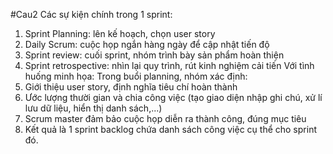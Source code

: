﻿#Cau2
Các sự kiện chính trong 1 sprint: 
1. Sprint Planning: lên kế hoạch, chọn user story
2. Daily Scrum: cuộc họp ngắn hàng ngày để cập nhật tiến độ
3. Sprint review: cuối sprint, nhóm trình bày sản phẩm hoàn thiện
4. Sprint retrospective: nhìn lại quy trình, rút kinh nghiệm cải tiến
Với tình huống minh họa:
Trong buổi planning, nhóm xác định:
1. Giới thiệu user story, định nghĩa tiêu chí hoàn thành
2. Ước lượng thười gian và chia công việc (tạo giao diện nhập ghi chú, xử lí lưu dữ liệu, hiển thị danh sách,...)
3. Scrum master đảm bảo cuộc họp diễn ra thành công, đúng mục tiêu
4. Kết quả là 1 sprint backlog chứa danh sách công việc cụ thể cho sprint đó. 